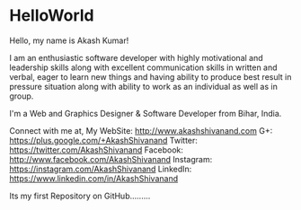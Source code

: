 # HelloWorld

Hello, my name is Akash Kumar!

I am an enthusiastic software developer with highly motivational and leadership skills along with excellent communication skills in written and verbal, eager to learn new things and having ability to produce best result in pressure situation along with ability to work as an individual as well as in group.

I'm a Web and Graphics Designer & Software Developer from Bihar, India.

Connect with me at,
My WebSite:	http://www.akashshivanand.com
G+:     		https://plus.google.com/+AkashShivanand
Twitter:	  https://twitter.com/AkashShivanand
Facebook:	  http://www.facebook.com/AkashShivanand
Instagram:	https://instagram.com/AkashShivanand
LinkedIn:	  https://www.linkedin.com/in/AkashShivanand

Its my first Repository on GitHub.........
